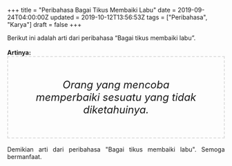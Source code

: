 +++
title = "Peribahasa Bagai Tikus Membaiki Labu"
date = 2019-09-24T04:00:00Z
updated = 2019-10-12T13:56:53Z
tags = ["Peribahasa", "Karya"]
draft = false
+++

<div dir="ltr" style="text-align: left;" trbidi="on"><div style="text-align: justify;">Berikut ini adalah arti dari peribahasa “Bagai tikus membaiki labu”.</div><br /><div style="text-align: justify;"><b>Artinya:</b></div><div style="border: 2px dashed #ddd; font-size: 24px; height: auto; margin: 0 auto; padding: 50px; text-align: center; width: auto;"><i>Orang yang mencoba memperbaiki sesuatu yang tidak diketahuinya.</i></div><div style="text-align: justify;"><br /></div><div style="text-align: justify;">Demikian arti dari peribahasa "Bagai tikus membaiki labu". Semoga bermanfaat.</div></div>
